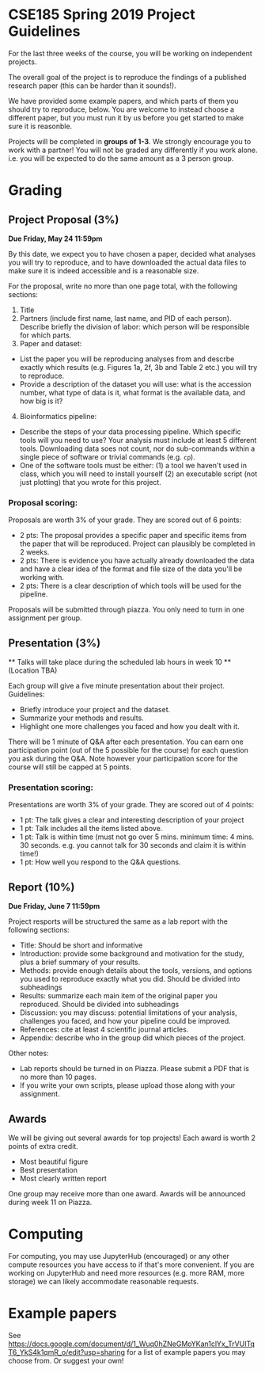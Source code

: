 # CSE185 Spring 2019 Project Guidelines

For the last three weeks of the course, you will be working on independent projects.

The overall goal of the project is to reproduce the findings of a published research paper (this can be harder than it sounds!).

We have provided some example papers, and which parts of them you should try to reproduce, below. You are welcome to instead choose a different paper, but you must run it by us before you get started to make sure it is reasonble.

Projects will be completed in **groups of 1-3**. We strongly encourage you to work with a partner! You will not be graded any differently if you work alone. i.e. you will be expected to do the same amount as a 3 person group.

# Grading

## Project Proposal (3%)
**Due Friday, May 24 11:59pm**

By this date, we expect you to have chosen a paper, decided what analyses you will try to reproduce, and to have downloaded the actual data files to make sure it is indeed accessible and is a reasonable size.

For the proposal, write no more than one page total, with the following sections:

1. Title
2. Partners (include first name, last name, and PID of each person). Describe briefly the division of labor: which person will be responsible for which parts.
3. Paper and dataset:
 * List the paper you will be reproducing analyses from and descrbe exactly which results (e.g. Figures 1a, 2f, 3b and Table 2 etc.) you will try to reproduce.
 * Provide a description of the dataset you will use: what is the accession number, what type of data is it, what format is the available data, and how big is it?
4. Bioinformatics pipeline:
 * Describe the steps of your data processing pipeline. Which specific tools will you need to use? Your analysis must include at least 5 different tools. Downloading data soes not count, nor do sub-commands within a single piece of software or trivial commands (e.g. `cp`).
 * One of the software tools must be either: (1) a tool we haven't used in class, which you will need to install yourself (2) an executable script (not just plotting) that you wrote for this project.


### Proposal scoring:
Proposals are worth 3% of your grade. They are scored out of 6 points:
* 2 pts: The proposal provides a specific paper and specific items from the paper that will be reproduced. Project can plausibly be completed in 2 weeks.
* 2 pts: There is evidence you have actually already downloaded the data and have a clear idea of the format and file size of the data you'll be working with.
* 2 pts: There is a clear description of which tools will be used for the pipeline.

Proposals will be submitted through piazza. You only need to turn in one assignment per group.

## Presentation (3%)
** Talks will take place during the scheduled lab hours in week 10 **
(Location TBA)

Each group will give a five minute presentation about their project. Guidelines:

* Briefly introduce your project and the dataset.
* Summarize your methods and results.
* Highlight one more challenges you faced and how you dealt with it.

There will be 1 minute of Q&A after each presentation. You can earn one participation point (out of the 5 possible for the course) for each question you ask during the Q&A. Note however your participation score for the course will still be capped at 5 points.

### Presentation scoring:
Presentations are worth 3% of your grade. They are scored out of 4 points:
* 1 pt: The talk gives a clear and interesting description of your project
* 1 pt: Talk includes all the items listed above.
* 1 pt: Talk is within time (must not go over 5 mins. minimum time: 4 mins. 30 seconds. e.g. you cannot talk for 30 seconds and claim it is within time!)
* 1 pt: How well you respond to the Q&A questions.

## Report (10%)
**Due Friday, June 7 11:59pm**

Project resports will be structured the same as a lab report with the following sections:

* Title: Should be short and informative
* Introduction: provide some background and motivation for the study, plus a brief summary of your results.
* Methods: provide enough details about the tools, versions, and options you used to reproduce exactly what you did. Should be divided into subheadings
* Results: summarize each main item of the original paper you reproduced. Should be divided into subheadings
* Discussion: you may discuss: potential limitations of your analysis, challenges you faced, and how your pipeline could be improved.
* References: cite at least 4 scientific journal articles.
* Appendix: describe who in the group did which pieces of the project.

Other notes:
* Lab reports should be turned in on Piazza. Please submit a PDF that is no more than 10 pages.
* If you write your own scripts, please upload those along with your assignment.

## Awards
We will be giving out several awards for top projects! Each award is worth 2 points of extra credit. 

* Most beautiful figure
* Best presentation
* Most clearly written report

One group may receive more than one award. Awards will be announced during week 11 on Piazza.

# Computing
For computing, you may use JupyterHub (encouraged) or any other compute resources you have access to if that's more convenient. If you are working on JupyterHub and need more resources (e.g. more RAM, more storage) we can likely accommodate reasonable requests.


# Example papers

See https://docs.google.com/document/d/1_Wuq0hZNeGMoYKan1clYx_TrVUITqT6_YkS4k1qmR_o/edit?usp=sharing for a list of example papers you may choose from. Or suggest your own!